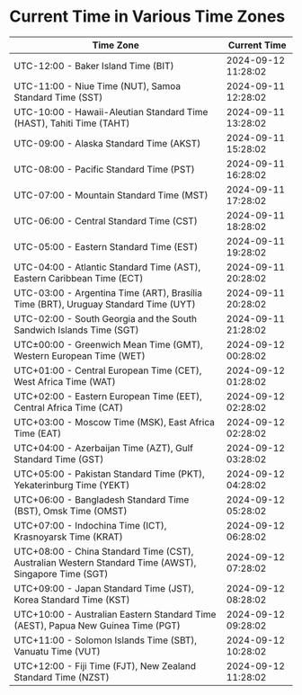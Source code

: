 # Current Time in Various Time Zones

| Time Zone | Current Time |
|-----------|--------------|
| UTC-12:00 - Baker Island Time (BIT) | 2024-09-12 11:28:02 |
| UTC-11:00 - Niue Time (NUT), Samoa Standard Time (SST) | 2024-09-11 12:28:02 |
| UTC-10:00 - Hawaii-Aleutian Standard Time (HAST), Tahiti Time (TAHT) | 2024-09-11 13:28:02 |
| UTC-09:00 - Alaska Standard Time (AKST) | 2024-09-11 15:28:02 |
| UTC-08:00 - Pacific Standard Time (PST) | 2024-09-11 16:28:02 |
| UTC-07:00 - Mountain Standard Time (MST) | 2024-09-11 17:28:02 |
| UTC-06:00 - Central Standard Time (CST) | 2024-09-11 18:28:02 |
| UTC-05:00 - Eastern Standard Time (EST) | 2024-09-11 19:28:02 |
| UTC-04:00 - Atlantic Standard Time (AST), Eastern Caribbean Time (ECT) | 2024-09-11 20:28:02 |
| UTC-03:00 - Argentina Time (ART), Brasília Time (BRT), Uruguay Standard Time (UYT) | 2024-09-11 20:28:02 |
| UTC-02:00 - South Georgia and the South Sandwich Islands Time (SGT) | 2024-09-11 21:28:02 |
| UTC±00:00 - Greenwich Mean Time (GMT), Western European Time (WET) | 2024-09-12 00:28:02 |
| UTC+01:00 - Central European Time (CET), West Africa Time (WAT) | 2024-09-12 01:28:02 |
| UTC+02:00 - Eastern European Time (EET), Central Africa Time (CAT) | 2024-09-12 02:28:02 |
| UTC+03:00 - Moscow Time (MSK), East Africa Time (EAT) | 2024-09-12 02:28:02 |
| UTC+04:00 - Azerbaijan Time (AZT), Gulf Standard Time (GST) | 2024-09-12 03:28:02 |
| UTC+05:00 - Pakistan Standard Time (PKT), Yekaterinburg Time (YEKT) | 2024-09-12 04:28:02 |
| UTC+06:00 - Bangladesh Standard Time (BST), Omsk Time (OMST) | 2024-09-12 05:28:02 |
| UTC+07:00 - Indochina Time (ICT), Krasnoyarsk Time (KRAT) | 2024-09-12 06:28:02 |
| UTC+08:00 - China Standard Time (CST), Australian Western Standard Time (AWST), Singapore Time (SGT) | 2024-09-12 07:28:02 |
| UTC+09:00 - Japan Standard Time (JST), Korea Standard Time (KST) | 2024-09-12 08:28:02 |
| UTC+10:00 - Australian Eastern Standard Time (AEST), Papua New Guinea Time (PGT) | 2024-09-12 09:28:02 |
| UTC+11:00 - Solomon Islands Time (SBT), Vanuatu Time (VUT) | 2024-09-12 10:28:02 |
| UTC+12:00 - Fiji Time (FJT), New Zealand Standard Time (NZST) | 2024-09-12 11:28:02 |
